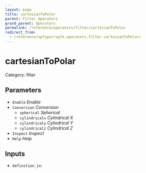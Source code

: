 ```yaml
---
layout: page
title: cartesianToPolar
parent: Filter Operators
grand_parent: Operators
permalink: /reference/operators/filter/cartesianToPolar
redirect_from:
  - /reference/opType/raytk.operators.filter.cartesianToPolar/
---
```


# cartesianToPolar

Category: filter



## Parameters

* `Enable` *Enable*
* `Conversion` *Conversion*
  * `spherical` *Spherical*
  * `cylindricalx` *Cylindrical X*
  * `cylindricaly` *Cylindrical Y*
  * `cylindricalz` *Cylindrical Z*
* `Inspect` *Inspect*
* `Help` *Help*

## Inputs

* `definition_in`: 